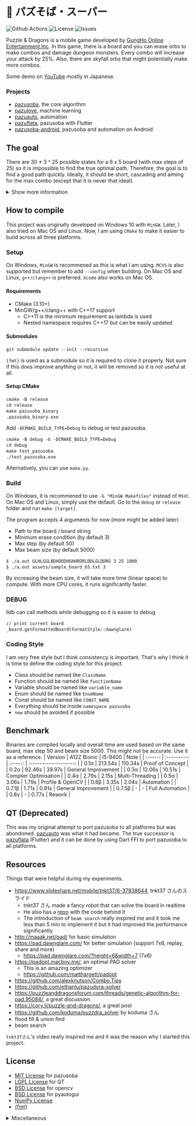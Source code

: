# 🍜 パズそば・スーパー

![Github Actions](https://github.com/henryquan/pazusoba/actions/workflows/c-cpp.yml/badge.svg) ![License](https://img.shields.io/github/license/henryquan/pazusoba) ![Issues](https://img.shields.io/github/issues/HenryQuan/pazusoba)

Puzzle & Dragons is a mobile game developed by [GungHo Online Entertainment,Inc](https://www.gungho.co.jp/). In this game, there is a board and you can erase orbs to make combos and damage dungeon monsters. Every combo will increase your attack by 25%. Also, there are skyfall orbs that might potentially make more combos.

Some demo on [YouTube](https://www.youtube.com/playlist?list=PLl6hdCL2pzdV69Ilh8vUrP2o6t2GIimqU) mostly in Japanese.

### Projects

- [pazusoba](https://github.com/HenryQuan/pazusoba), the core algorithm
- [pazulove](https://github.com/HenryQuan/pazulove), machine learning
- [pazuauto](https://github.com/HenryQuan/pazuauto), automation
- [pazuflata](https://github.com/HenryQuan/pazuflata), pazusoba with Flutter
- [pazusoba-android](https://github.com/HenryQuan/pazusoba-android), pazusoba and automation on Android

## The goal

There are 30 \* 3 ^ 25 possible states for a 6 x 5 board (with max steps of 25) so it is impossible to find the true optimal path. Therefore, the goal is to find a good path quickly. Ideally, it should be short, cascading and aiming for the max combo (except that it is never that ideal).

<details>
<summary>Show more information</summary>

## My approach

A priority queue is used which limits the size to a fixed number and only states with a better score can be inserted to the queue. Thus, this is a very greedy approach and it is callled `BEAM SEARCH`. Overall, it has surpassed many pro players but it is not perfect. I will keep making it better over times.

<details>
<summary>Show more</summary>

### Why beam search

Greedy DFS -> Greedy B(best)FS -> My special greedy BFS -> Beam Search

As you can see, they are all greedy algorithms based on a heuristic. The reason is that the end goal is unknown and there are also negative values. Simply choosing the local maxima may result in poor solutions.

Best first search improves the overall performance but it consumes too much memory and is extremely slow in computation. That's why I wanted to prune useless branches because a better path is guaranteed to have a better score.

My special BFS was thus introduced. It can be seen as my attempt on the Beam Search algorithm but it has a problem, shortsighted. With size 1000, it can only check 6 steps (3^6) and after that, it only inserts if a state is better than the current best state. However, states with more potential might be blocked by local maxima because currently, it has less score.

Introducing beam search, it checks more states compared to my special BFS and accepts states with a lower score. For a beam size of 1000, it always checks for 3000 states per step and chooses the best 1000 and continue with the next step. It is not optimal but often, really close. This algorithm makes the complexity from 30 _ 3 ^ 25 to 25 _ 1000 \* 3 (step 25, size 1000 and no diagonal moves).

Now, with compiler optimisation and multi-threading, it runs quite fast. On my main desktop, it is even faster than padopt due to multi-threading. I am certain that with a better `eraseOrb()` function, pazusoba can be even faster.

</details>

### Improvements

- Safe thread
- Better heuristic for `OrbProfile` and `VoidPenProfile`
- Prevent a cycle especially when the step is more than 60
- Better queue and loop

Many improvements have been done so far. Thread is causing some issues and some profiles can be better (they are worse than me and that's not acceptable). There are many duplicate board what should I do about it? If size 20000 only takes about 3s or less, it would be amazing.

## Profiles

There are many playstyles in Puzzle & Dragons and profile is just for that. Now, it supports combo, colour, shape and orb based profiles.

- Combo focuses on doing more combo with cascading and skyfall (this is the best so far)
- Colour focuses on erasing more kinds of orbs (ideally, it should have a weight)
- Shape encourages a certain shape (2U, +, L, one row, void damage pen)
- Orb encourages to have less orbs remaining (this one doesn't work that well)

You can mix everything together and use for many teams.

<details>
<summary>Show all profiles</summary>

- ComboProfile
- ColourProfile
- ShapeProfile
  - TwoWayProfile
  - LProfile
  - PlusProfile
  - VoidPenProfile (doesn't work at the moment)
  - SoybeanProfile
  - OneRowProfile
- OrbProfile (not good enough)

_It is quite simple to add more profiles so feel free to fork this repo and add even more profiles._

</details>

</details>

## How to compile

This project was originally developed on Windows 10 with `MinGW`. Later, I also tried on Mac OS and Linux. Now, I am using `CMake` to make it easier to build across all three platforms.

### Setup

On Windows, `MinGW` is recommened as this is what I am using. `MCVS` is also supported but remember to add `--config` when building. On Mac OS and Linux, `g++/clang++` is preferred. `Xcode` also works on Mac OS.

#### Requirements

- CMake (3.10+)
- MinGW/g++/clang++ with C++17 support
  - C++11 is the minimum requirement as lambda is used
  - Nested namespace requires C++17 but can be easily updated

#### Submodules

```shell
git submodule update --init --recursive
```

`{fmt}` is used as a submodule so it is required to clone it properly. Not sure if this does improve anything or not, it will be removed so it is not useful at all.

#### Setup CMake

```shell
cmake -B release
cd release
make pazusoba_binary
.pazusoba_binary.exe
```

Add `-DCMAKE_BUILD_TYPE=Debug` to debug or test pazusoba.

```shell
cmake -B debug -G -DCMAKE_BUILD_TYPE=Debug
cd debug
make test_pazusoba
./test_pazusoba.exe
```

Alternatively, you can use `make.py`.

### Build

On Windows, it is recommened to use `-G "MinGW Makefiles"` instead of `MSVC`. On Mac OS and Linux, simply use the default. Go to the `debug` or `release` folder and run `make [target]`.

The program accepts 4 arguments for now (more might be added later)

- Path to the board / board string
- Minimum erase condition (by default 3)
- Max step (by default 50)
- Max beam size (by default 5000)

```shell
$ ./a.out GLHLGGLBDHDDDHGHHRDRLDDLGLDDRG 3 25 1000
$ ./a.out assets/sample_board_65.txt 3
```

By increasing the beam size, it will take more time (linear space) to compute. With more CPU cores, it runs significantly faster.

### DEBUG

lldb can call methods while debugging so it is easier to debug

```
// print current board
_board.getFormattedBoard(FormatStyle::dawnglare)
```

### Coding Style

I am very free style but I think consistency is important. That's why I think it is time to define the coding style for this project.

- Class should be named like `ClassName`
- Function should be named like `functionName`
- Variable should be named like `variable_name`
- Enum should be named like `EnumName`
- Const should be named like `CONST_NAME`
- Everything should be inside `namespace pazusoba`
- `new` should be avoided if possible

## Benchmark

Binaries are compiled locally and overall time are used based on the same board, max step 50 and beam size 5000. This might not be accurate. Use it as a reference.
| Version | A12Z Bionic | i5-9400 |         Note          |
| :-----: | :---------: | :-----: | :-------------------: |
|  0.1α   |   213.54s   | 110.34s |   Proof of Concept    |
|  0.2α   |   92.46s    | 39.97s  |  General Improvement  |
|  0.3α   |   12.06s    | 10.51s  | Compiler Optimisation |
|  0.4α   |    2.79s    |  2.15s  |    Multi-Threading    |
|  0.5α   |    3.06s    |  1.79s  |   Profile & OpenCV    |
|  0.6β   |    3.35s    |  2.04s  |      Automation       |
| 0.7.1β  |    1.71s    |  0.91s  |  General Improvement  |
| 0.7.5β  |      -      |    -    |    Full Automation    |
|  0.8γ   |      -      |  0.77s  |        Rework         |

## QT (Deprecated)

This was my original attempt to port pazusoba to all platforms but was abondoned. [pazuauto](https://github.com/HenryQuan/pazuauto) was what it had became. The true successor is [pazuflata](https://github.com/HenryQuan/pazuflata) (Flutter) and it can be done by using Dart FFI to port pazusoba to all platforms.

## Resources

Things that were helpful during my experiments.

- https://www.slideshare.net/mobile/tnkt37/6-37838644, tnkt37 さんのスライド
  - tnkt37 さん made a fancy robot that can solve the board in realtime
  - He also has a [repo](https://github.com/tnkt37/PuzzDraSolver) with the code behind it
  - The introduction of `beam search` really inspired me and it took me less than 5 min to implement it but it had improved the performance significantly
- http://maaak.net/pad/ for basic simulation
- https://pad.dawnglare.com/ for better simulation (support 7x6, replay, share and more)
  - https://pad.dawnglare.com/?height=6&width=7 (7x6)
- https://padopt.macboy.me/, an optimal PAD solver
  - This is an amazing optimizer
  - https://github.com/matthargett/padopt
- https://github.com/alexknutson/Combo.Tips
- https://github.com/ethanlu/pazudora-solver
- https://puzzleanddragonsforum.com/threads/genetic-algorithm-for-pad.95084/, a great discussion
- https://cory.li/puzzle-and-dragons/, a great post
- https://github.com/koduma/puzzdra_solver by koduma さん
- flood fill & union find
- beam search

`tnkt37さん`'s video really inspired me and it was the reason why I started this project.

## License

- [MIT License](https://github.com/HenryQuan/pazusoba/blob/master/LICENSE) for pazusoba
- [LGPL License](https://doc.qt.io/qt-5/lgpl.html) for QT
- [BSD License](https://opencv.org/license/) for opencv
- [BSD License](https://github.com/asweigart/pyautogui/blob/master/LICENSE.txt) for pyautogui
- [NumPy License](https://numpy.org/devdocs/license.html)
- [{fmt}](https://github.com/fmtlib/fmt/blob/master/LICENSE.rst)

<details>
<summary>Miscellaneous</summary>

# Miscellaneous

## 2000 days

I have been playing this game (the Japanese version) for more than 2000 days (until 2/7/2020). I started playing in 2013 and it was also when I started programming and learning the Japanese language. Lots of great memories back then with my Japanese friend. C++ reminds me of my good old days with C programming. You feel like you can do anything with it. C is special because it was my first programming language but it was a tough way to start programming, lol. Lately, I have been using JS, Python, Dart, Swift and Kotlin. They are modern, nice and easier to write but it is nice to stop and go back to the origin once a while.
![2000日たまドラ](https://raw.githubusercontent.com/HenryQuan/pazusoba/master/support/2000.jpg?token=ABTRDFH6WOWXATCBOZXXCGK7BAJ5G)
たま~ たま~

</details>
